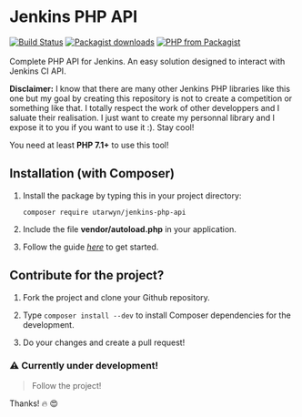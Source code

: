 # Jenkins PHP API
[![Build Status](https://img.shields.io/travis/utarwyn/jenkins-php-api.svg)](https://travis-ci.org/utarwyn/jenkins-php-api) [![Packagist downloads](https://img.shields.io/packagist/dt/utarwyn/jenkins-php-api.svg)](https://packagist.org/packages/utarwyn/jenkins-php-api/stats) [![PHP from Packagist](https://img.shields.io/packagist/php-v/utarwyn/jenkins-php-api.svg)](https://packagist.org/packages/utarwyn/jenkins-php-api) \
\
Complete PHP API for Jenkins. An easy solution designed to interact with Jenkins CI API.

**Disclaimer:** I know that there are many other Jenkins PHP libraries like this one but my goal by creating this repository is not to create a competition or something like that. I totally respect the work of other developpers and I saluate their realisation. I just want to create my personnal library and I expose it to you if you want to use it :). Stay cool!

You need at least **PHP 7.1+** to use this tool!

## Installation (with Composer)

1. Install the package by typing this in your project directory:
    ```
    composer require utarwyn/jenkins-php-api
    ```

2. Include the file **vendor/autoload.php** in your application.

3. Follow the guide [*here*](https://github.com/utarwyn/jenkins-php-api/wiki/Getting-started) to get started.

## Contribute for the project?

1. Fork the project and clone your Github repository.

2. Type `composer install --dev` to install Composer dependencies for the development.

3. Do your changes and create a pull request!

### :warning: Currently under development!

> Follow the project!

Thanks! :fire: :heart_eyes: